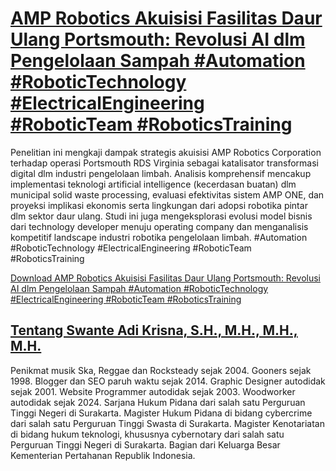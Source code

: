 # [AMP Robotics Akuisisi Fasilitas Daur Ulang Portsmouth: Revolusi AI dlm Pengelolaan Sampah #Automation #RoboticTechnology #ElectricalEngineering #RoboticTeam #RoboticsTraining](https://swanteadikrisna.com/robot/website/10/amp-robotics-akuisisi-portsmouth-revolusi-ai-sampah/)

Penelitian ini mengkaji dampak strategis akuisisi AMP Robotics Corporation terhadap operasi Portsmouth RDS Virginia sebagai katalisator transformasi digital dlm industri pengelolaan limbah. Analisis komprehensif mencakup implementasi teknologi artificial intelligence (kecerdasan buatan) dlm municipal solid waste processing, evaluasi efektivitas sistem AMP ONE, dan proyeksi implikasi ekonomis serta lingkungan dari adopsi robotika pintar dlm sektor daur ulang. Studi ini juga mengeksplorasi evolusi model bisnis dari technology developer menuju operating company dan menganalisis kompetitif landscape industri robotika pengelolaan limbah. #Automation #RoboticTechnology #ElectricalEngineering #RoboticTeam #RoboticsTraining 

[Download AMP Robotics Akuisisi Fasilitas Daur Ulang Portsmouth: Revolusi AI dlm Pengelolaan Sampah #Automation #RoboticTechnology #ElectricalEngineering #RoboticTeam #RoboticsTraining](https://swanteadikrisna.com/robot/website/10/amp-robotics-akuisisi-portsmouth-revolusi-ai-sampah/)


## [Tentang Swante Adi Krisna, S.H., M.H., M.H., M.H.](https://swanteadikrisna.com/)

Penikmat musik Ska, Reggae dan Rocksteady sejak 2004. Gooners sejak 1998. Blogger dan SEO paruh waktu sejak 2014. Graphic Designer autodidak sejak 2001. Website Programmer autodidak sejak 2003. Woodworker autodidak sejak 2024. Sarjana Hukum Pidana dari salah satu Perguruan Tinggi Negeri di Surakarta. Magister Hukum Pidana di bidang cybercrime dari salah satu Perguruan Tinggi Swasta di Surakarta. Magister Kenotariatan di bidang hukum teknologi, khususnya cybernotary dari salah satu Perguruan Tinggi Negeri di Surakarta. Bagian dari Keluarga Besar Kementerian Pertahanan Republik Indonesia.